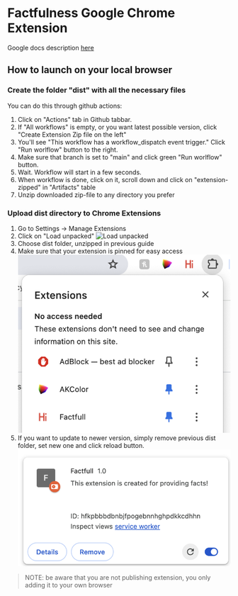 # Factfulness Google Chrome Extension

Google docs description [here](https://docs.google.com/document/d/1tOD9gMZ2RdEK8HbkXcqhOkXQp_Uo6h9kooIjMj8oPHY/edit?pli=1) 
## How to launch on your local browser
### Create the folder "dist" with all the necessary files
You can do this through github actions: 
1. Click on "Actions" tab in Github tabbar.
2. If "All workflows" is empty, or you want latest possible version, click "Create Extension Zip file on the left"
3. You'll see "This workflow has a workflow_dispatch event trigger." Click "Run worlflow" button to the right.
4. Make sure that branch is set to "main" and click green "Run worlflow" button.
5. Wait. Workflow will start in a few seconds.
6. When workflow is done, click on it, scroll down and click on "extension-zipped" in "Artifacts" table
7. Unzip downloaded zip-file to any directory you prefer

### Upload dist directory to Chrome Extensions
1. Go to Settings -> Manage Extensions
2. Click on "Load unpacked" 
    ![Load unpacked](guide/img/clicl_load.png)
3. Choose dist folder, unzipped in previous guide
4. Make sure that your extension is pinned for easy access
    ![Pin](guide/img/pin_extension.png)
5. If you want to update to newer version, simply remove previous dist folder, set new one and click reload button.
    ![Reload](guide/img/update_btn.png)

> NOTE: be aware that you are not publishing extension, you only adding it to your own browser

